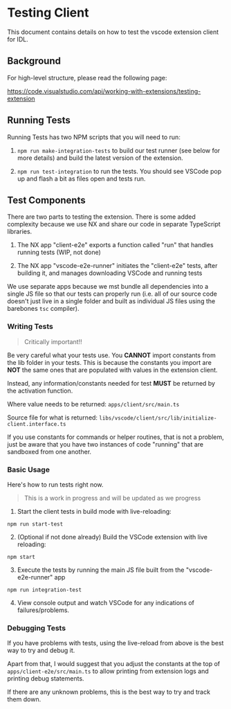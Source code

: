 # Testing Client

This document contains details on how to test the vscode extension client for IDL.

## Background

For high-level structure, please read the following page:

https://code.visualstudio.com/api/working-with-extensions/testing-extension

## Running Tests

Running Tests has two NPM scripts that you will need to run:

1. `npm run make-integration-tests` to build our test runner (see below for more details) and build the latest version of the extension.

2. `npm run test-integration` to run the tests. You should see VSCode pop up and flash a bit as files open and tests run.

## Test Components

There are two parts to testing the extension. There is some added complexity because we use NX and share our code in separate TypeScript libraries.

1. The NX app "client-e2e" exports a function called "run" that handles running tests (WIP, not done)

2. The NX app "vscode-e2e-runner" initiates the "client-e2e" tests, after building it, and manages downloading VSCode and running tests

We use separate apps because we mst bundle all dependencies into a single JS file so that our tests can properly run (i.e. all of our source code doesn't just live in a single folder and built as individual JS files using the barebones `tsc` compiler).

### Writing Tests

> Critically important!!

Be very careful what your tests use. You **CANNOT** import constants from the lib folder in your tests. This is because the constants you import are **NOT** the same ones that are populated with values in the extension client.

Instead, any information/constants needed for test **MUST** be returned by the activation function.

Where value needs to be returned: `apps/client/src/main.ts`

Source file for what is returned: `libs/vscode/client/src/lib/initialize-client.interface.ts`

If you use constants for commands or helper routines, that is not a problem, just be aware that you have two instances of code "running" that are sandboxed from one another.

### Basic Usage

Here's how to run tests right now.

> This is a work in progress and will be updated as we progress

1. Start the client tests in build mode with live-reloading:

```shell
npm run start-test
```

2. (Optional if not done already) Build the VSCode extension with live reloading:

```shell
npm start
```

3. Execute the tests by running the main JS file built from the "vscode-e2e-runner" app

```shell
npm run integration-test
```

4. View console output and watch VSCode for any indications of failures/problems.

### Debugging Tests

If you have problems with tests, using the live-reload from above is the best way to try and debug it.

Apart from that, I would suggest that you adjust the constants at the top of `apps/client-e2e/src/main.ts` to allow printing from extension logs and printing debug statements.

If there are any unknown problems, this is the best way to try and track them down.
